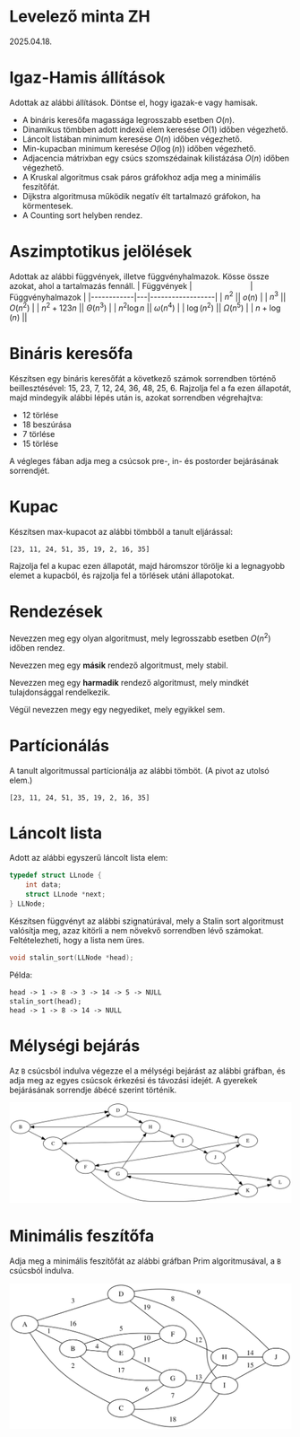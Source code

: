 # Levelező minta ZH 
2025.04.18.

# Igaz-Hamis állítások
Adottak az alábbi állítások. Döntse el, hogy igazak-e vagy hamisak.
 - A bináris keresőfa magassága legrosszabb esetben $O(n)$.
 - Dinamikus tömbben adott indexű elem keresése $O(1)$ időben végezhető.
 - Láncolt listában minimum keresése $O(n)$ időben végezhető.
 - Min-kupacban minimum keresése $O(\log(n))$ időben végezhető.
 - Adjacencia mátrixban egy csúcs szomszédainak kilistázása $O(n)$ időben végezhető.
 - A Kruskal algoritmus csak páros gráfokhoz adja meg a minimális feszítőfát.
 - Dijkstra algoritmusa működik negatív élt tartalmazó gráfokon, ha körmentesek.
 - A Counting sort helyben rendez.

# Aszimptotikus jelölések
Adottak az alábbi függvények, illetve függvényhalmazok. Kösse össze azokat, ahol a tartalmazás fennáll. 
| Függvények | <span style="display:inline-block; width:100px; visibility:hidden;"></span>| Függvényhalmazok |
|------------|---|------------------|
| $n^2$ || $o(n)$ |
| $n^3$ || $O(n^2)$ |
| $n^2 + 123n$ || $\Theta(n^3)$ |
| $n^2 \log n$ || $\omega(n^4)$ |
| $\log(n^2)$ || $\Omega(n^5)$ |
| $n + \log(n)$ || 

# Bináris keresőfa
Készítsen egy bináris keresőfát a következő számok sorrendben történő beillesztésével: 15, 23, 7, 12, 24, 36, 48, 25, 6. 
Rajzolja fel a fa ezen állapotát, majd mindegyik alábbi lépés után is, azokat sorrendben végrehajtva:
 - 12 törlése
 - 18 beszúrása
 - 7 törlése
 - 15 törlése

A végleges fában adja meg a csúcsok pre-, in- és postorder bejárásának sorrendjét.

# Kupac
Készítsen max-kupacot az alábbi tömbből a tanult eljárással:
```
[23, 11, 24, 51, 35, 19, 2, 16, 35]
```
Rajzolja fel a kupac ezen állapotát, majd háromszor törölje ki a legnagyobb elemet a kupacból, és rajzolja fel a törlések utáni állapotokat.

# Rendezések
Nevezzen meg egy olyan algoritmust, mely legrosszabb esetben $O(n^2)$ időben rendez.

Nevezzen meg egy **másik** rendező algoritmust, mely stabil.

Nevezzen meg egy **harmadik** rendező algoritmust, mely mindkét tulajdonsággal rendelkezik. 

Végül nevezzen megy egy negyediket, mely egyikkel sem.

# Partícionálás
A tanult algoritmussal partícionálja az alábbi tömböt. (A pivot az utolsó elem.)
```
[23, 11, 24, 51, 35, 19, 2, 16, 35]
```

# Láncolt lista
Adott az alábbi egyszerű láncolt lista elem:
```c
typedef struct LLnode {
    int data;
    struct LLnode *next;
} LLNode;
```
Készítsen függvényt az alábbi szignatúrával, mely a Stalin sort algoritmust valósítja meg, azaz kitörli a nem növekvő sorrendben lévő számokat. Feltételezheti, hogy a lista nem üres.
```c
void stalin_sort(LLNode *head);
```
Példa:
```
head -> 1 -> 8 -> 3 -> 14 -> 5 -> NULL
stalin_sort(head);
head -> 1 -> 8 -> 14 -> NULL
```

# Mélységi bejárás
Az `B` csúcsból indulva végezze el a mélységi bejárást az alábbi gráfban, és adja meg az egyes csúcsok érkezési és távozási idejét. A gyerekek bejárásának sorrendje ábécé szerint történik. 

![Mélységi bejárás](dfs.svg)

# Minimális feszítőfa

Adja meg a minimális feszítőfát az alábbi gráfban Prim algoritmusával, a `B` csúcsból indulva. 

![Minimális keresőfa](mst.svg)

